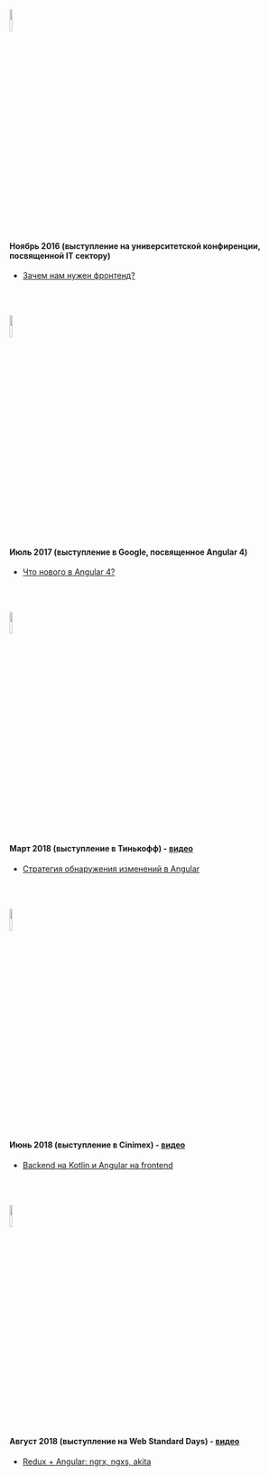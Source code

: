 <img src="https://upload.wikimedia.org/wikipedia/ru/8/8a/Stankin.gif" width="10%" height="10%" alt="">
<h4>Ноябрь 2016 (выступление на университетской конфиренции, посвященной IT сектору)</h4>
<ul>
	<li>
		<a href="https://github.com/splincode/meetup/tree/master/2016/november">Зачем нам нужен фронтенд?</a>
	</li>
</ul>

<br><br>

<img src="https://upload.wikimedia.org/wikipedia/commons/thumb/2/2f/Google_2015_logo.svg/2000px-Google_2015_logo.svg.png" width="10%" height="10%" alt="">
<h4>Июль 2017 (выступление в Google, посвященное Angular 4)</h4>
<ul>
	<li>
		<a href="https://github.com/splincode/meetup/tree/master/2017/july">Что нового в Angular 4?</a>
	</li>
</ul>

<br><br>

<img src="https://www.tinkoff.ru/static/media/logo-tinkoff-200.png" width="10%" height="10%" alt="">
<h4>Март 2018 (выступление в Тинькофф) - <a href="https://www.youtube.com/watch?v=2cV4i-g6Oxc">видео</a> </h4>
<ul>
	<li>
		<a href="https://github.com/splincode/meetup/tree/master/2018/march">Стратегия обнаружения изменений в Angular</a>
	</li>
</ul>

<br><br>

<img src="https://habrastorage.org/webt/lp/wm/1_/lpwm1_3fpw8idwa5j5herzvq46u.png" width="10%" height="10%" alt="">
<h4>Июнь 2018 (выступление в Cinimex) - <a href="https://www.youtube.com/watch?v=G_foWJwhFE8">видео</a> </h4>
<ul>
	<li>
		<a href="https://github.com/splincode/meetup/tree/master/2018/june">Backend на Kotlin и Angular на frontend</a>
	</li>
</ul>

<br><br>

<img src="https://s.dou.ua/CACHE/images/img/events/041b2607a76ee67bdaf2b44ce4808aa2/c01e92f827ea0a72bbfe9125fb8e5105.png" width="10%" height="10%" alt="">
<h4>Август 2018 (выступление на Web Standard Days) - <a href="https://www.youtube.com/watch?v=sxN5hmb2hdU&list=PLMBnwIwFEFHfbZbPWkfsY31wKbqnj548z">видео</a> </h4>
<ul>
	<li>
		<a href="https://github.com/splincode/meetups/tree/master/2018/august">Redux + Angular: ngrx, ngxs, akita</a>
	</li>
</ul>




